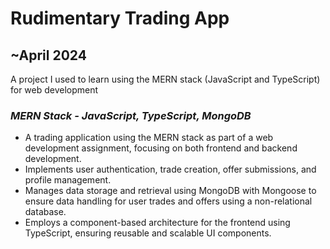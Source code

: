 # Rudimentary Trading App

## ~April 2024

A project I used to learn using the MERN stack (JavaScript and TypeScript) for web development

### *MERN Stack - JavaScript, TypeScript, MongoDB*  

- A trading application using the MERN stack as part of a web development assignment, focusing on both frontend and backend development.
- Implements user authentication, trade creation, offer submissions, and profile management.  
- Manages data storage and retrieval using MongoDB with Mongoose to ensure data handling for user trades and offers using a non-relational database.  
- Employs a component-based architecture for the frontend using TypeScript, ensuring reusable and scalable UI components.
